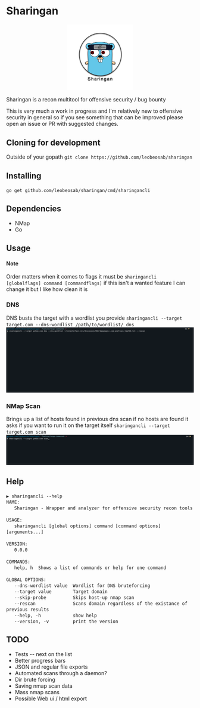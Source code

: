 # Sharingan

<p align="center">
	<img src="./icon.jpg" width="35%" >
</p>

Sharingan is a recon multitool for offensive security / bug bounty

This is very much a work in progress and I'm relatively new to offensive security in general so if you see something that can be improved please open an issue or PR with suggested changes.

## Cloning for development
Outside of your gopath
`git clone https://github.com/leobeosab/sharingan`

## Installing
`go get github.com/leobeosab/sharingan/cmd/sharingancli`

## Dependencies
*   NMap
*   Go

## Usage
#### Note
Order matters when it comes to flags it must be `sharingancli [globalflags] command [commandflags]` if this isn't a wanted feature I can change it but I like how clean it is

### DNS
DNS busts the target with a wordlist you provide 
`sharingancli --target target.com --dns-wordlist /path/to/wordlist/ dns`
![dns example gif](./dns_example.gif)

### NMap Scan
Brings up a list of hosts found in previous dns scan if no hosts are found it asks if you want to run it on the target itself
`sharingancli --target target.com scan`
![dns example gif](./scan_example.gif)

## Help
```
▶ sharingancli --help
NAME:
   Sharingan - Wrapper and analyzer for offensive security recon tools

USAGE:
   sharingancli [global options] command [command options] [arguments...]

VERSION:
   0.0.0

COMMANDS:
   help, h  Shows a list of commands or help for one command

GLOBAL OPTIONS:
   --dns-wordlist value  Wordlist for DNS bruteforcing
   --target value        Target domain
   --skip-probe          Skips host-up nmap scan
   --rescan              Scans domain regardless of the existance of previous results
   --help, -h            show help
   --version, -v         print the version

```

## TODO
*   Tests -- next on the list
*   Better progress bars
*   JSON and regular file exports
*   Automated scans through a daemon?
*   Dir brute forcing
*   Saving nmap scan data
*   Mass nmap scans
*   Possible Web ui / html export
